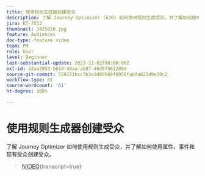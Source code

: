 ```yaml
---
title: 使用规则生成器创建受众
description: 了解 Journey Optimizer (AJO) 如何使用规则生成受众，并了解如何使用属性、事件和现有受众创建受众。
jira: KT-7553
thumbnail: 3425020.jpg
feature: Audiences
doc-type: feature video
team: PM
role: User
level: Beginner
last-substantial-update: 2023-11-02T00:00:00Z
exl-id: a2aa7853-b014-48aa-ab0f-46d57561288e
source-git-commit: 559371bcc7b3e3d09566f0058fa6fa825d9e39c2
workflow-type: ht
source-wordcount: '61'
ht-degree: 100%

---
```


# 使用规则生成器创建受众

了解 Journey Optimizer 如何使用规则生成受众，并了解如何使用属性、事件和现有受众创建受众。

>[!VIDEO](https://video.tv.adobe.com/v/3430330?quality=12&learn=on&captions=chi_hans){transcript=true}
